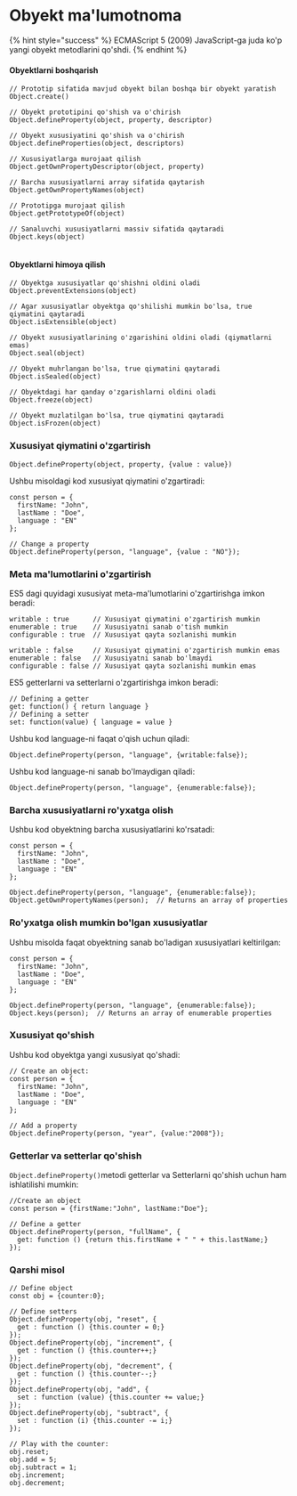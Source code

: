 # Obyekt ma'lumotnoma

{% hint style="success" %}
ECMAScript 5 (2009) JavaScript-ga juda ko'p yangi obyekt metodlarini qo'shdi.
{% endhint %}

#### Obyektlarni boshqarish

```
// Prototip sifatida mavjud obyekt bilan boshqa bir obyekt yaratish
Object.create()

// Obyekt prototipini qo'shish va o'chirish
Object.defineProperty(object, property, descriptor)

// Obyekt xususiyatini qo'shish va o'chirish
Object.defineProperties(object, descriptors)

// Xususiyatlarga murojaat qilish
Object.getOwnPropertyDescriptor(object, property)

// Barcha xususiyatlarni array sifatida qaytarish
Object.getOwnPropertyNames(object)

// Prototipga murojaat qilish
Object.getPrototypeOf(object)

// Sanaluvchi xususiyatlarni massiv sifatida qaytaradi
Object.keys(object)


```

#### Obyektlarni himoya qilish

```
// Obyektga xususiyatlar qo'shishni oldini oladi
Object.preventExtensions(object)

// Agar xususiyatlar obyektga qo'shilishi mumkin bo'lsa, true qiymatini qaytaradi
Object.isExtensible(object)

// Obyekt xususiyatlarining o'zgarishini oldini oladi (qiymatlarni emas)
Object.seal(object)

// Obyekt muhrlangan bo'lsa, true qiymatini qaytaradi
Object.isSealed(object)

// Obyektdagi har qanday o'zgarishlarni oldini oladi
Object.freeze(object)

// Obyekt muzlatilgan bo'lsa, true qiymatini qaytaradi
Object.isFrozen(object)
```

### Xususiyat qiymatini o'zgartirish

```
Object.defineProperty(object, property, {value : value})
```

Ushbu misoldagi kod xususiyat qiymatini o'zgartiradi:

```
const person = {
  firstName: "John",
  lastName : "Doe",
  language : "EN"
};

// Change a property
Object.defineProperty(person, "language", {value : "NO"});
```

### Meta ma'lumotlarini o'zgartirish

ES5 dagi quyidagi xususiyat meta-ma'lumotlarini o'zgartirishga imkon beradi:

```
writable : true      // Xususiyat qiymatini o'zgartirish mumkin
enumerable : true    // Xususiyatni sanab o'tish mumkin
configurable : true  // Xususiyat qayta sozlanishi mumkin

writable : false     // Xususiyat qiymatini o'zgartirish mumkin emas
enumerable : false   // Xususiyatni sanab bo'lmaydi
configurable : false // Xususiyat qayta sozlanishi mumkin emas
```

ES5 getterlarni va setterlarni o'zgartirishga imkon beradi:

```
// Defining a getter
get: function() { return language }
// Defining a setter
set: function(value) { language = value }
```

Ushbu kod language-ni  faqat o'qish uchun qiladi:

```
Object.defineProperty(person, "language", {writable:false});
```

Ushbu kod language-ni sanab bo'lmaydigan qiladi:

```
Object.defineProperty(person, "language", {enumerable:false});
```

### Barcha xususiyatlarni ro'yxatga olish

Ushbu kod obyektning barcha xususiyatlarini ko'rsatadi:

```
const person = {
  firstName: "John",
  lastName : "Doe",
  language : "EN"
};

Object.defineProperty(person, "language", {enumerable:false});
Object.getOwnPropertyNames(person);  // Returns an array of properties
```

### Ro'yxatga olish mumkin bo'lgan xususiyatlar

Ushbu misolda faqat obyektning sanab bo'ladigan xususiyatlari keltirilgan:

```
const person = {
  firstName: "John",
  lastName : "Doe",
  language : "EN"
};

Object.defineProperty(person, "language", {enumerable:false});
Object.keys(person);  // Returns an array of enumerable properties
```

### Xususiyat qo'shish

Ushbu kod obyektga yangi xususiyat qo'shadi:

```
// Create an object:
const person = {
  firstName: "John",
  lastName : "Doe",
  language : "EN"
};

// Add a property
Object.defineProperty(person, "year", {value:"2008"});
```

### Getterlar va setterlar qo'shish

`Object.defineProperty()`metodi getterlar va Setterlarni qo'shish uchun ham ishlatilishi mumkin:

```
//Create an object
const person = {firstName:"John", lastName:"Doe"};

// Define a getter
Object.defineProperty(person, "fullName", {
  get: function () {return this.firstName + " " + this.lastName;}
});
```

### Qarshi misol

```
// Define object
const obj = {counter:0};

// Define setters
Object.defineProperty(obj, "reset", {
  get : function () {this.counter = 0;}
});
Object.defineProperty(obj, "increment", {
  get : function () {this.counter++;}
});
Object.defineProperty(obj, "decrement", {
  get : function () {this.counter--;}
});
Object.defineProperty(obj, "add", {
  set : function (value) {this.counter += value;}
});
Object.defineProperty(obj, "subtract", {
  set : function (i) {this.counter -= i;}
});

// Play with the counter:
obj.reset;
obj.add = 5;
obj.subtract = 1;
obj.increment;
obj.decrement;
```
